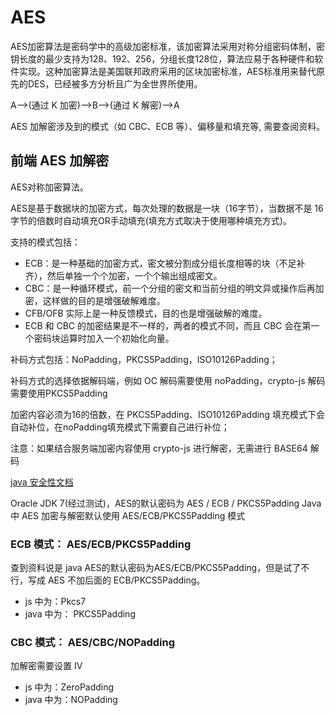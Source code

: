 # AES

AES加密算法是密码学中的高级加密标准，该加密算法采用对称分组密码体制，密钥长度的最少支持为128、192、256，分组长度128位，算法应易于各种硬件和软件实现。这种加密算法是美国联邦政府采用的区块加密标准，AES标准用来替代原先的DES，已经被多方分析且广为全世界所使用。

A-->(通过 K 加密)-->B-->(通过 K 解密)-->A

AES 加解密涉及到的模式（如 CBC、ECB 等）、偏移量和填充等, 需要查阅资料。

## 前端 AES 加解密

AES对称加密算法。

AES是基于数据块的加密方式，每次处理的数据是一块（16字节），当数据不是 16 字节的倍数时自动填充OR手动填充(填充方式取决于使用哪种填充方式)。

支持的模式包括：

- ECB：是一种基础的加密方式，密文被分割成分组长度相等的块（不足补齐），然后单独一个个加密，一个个输出组成密文。
- CBC：是一种循环模式，前一个分组的密文和当前分组的明文异或操作后再加密，这样做的目的是增强破解难度。
- CFB/OFB 实际上是一种反馈模式，目的也是增强破解的难度。
- ECB 和 CBC 的加密结果是不一样的，两者的模式不同，而且 CBC 会在第一个密码块运算时加入一个初始化向量。

补码方式包括：NoPadding，PKCS5Padding，ISO10126Padding；

补码方式的选择依据解码端，例如 OC 解码需要使用 noPadding，crypto-js 解码需要使用PKCS5Padding

加密内容必须为16的倍数，在 PKCS5Padding、ISO10126Padding 填充模式下会自动补位，在noPadding填充模式下需要自己进行补位；

注意：如果结合服务端加密内容使用 crypto-js 进行解密，无需进行 BASE64 解码

[java 安全性文档](https://docs.oracle.com/javase/6/docs/technotes/guides/security/StandardNames.html#algspec)

Oracle JDK 7(经过测试)，AES的默认密码为 AES / ECB / PKCS5Padding
Java 中 AES 加密与解密默认使用 AES/ECB/PKCS5Padding 模式

### ECB 模式： AES/ECB/PKCS5Padding

查到资料说是 java AES的默认密码为AES/ECB/PKCS5Padding，但是试了不行，写成 AES 不加后面的 ECB/PKCS5Padding。

- js 中为：Pkcs7
- java 中为： PKCS5Padding

### CBC 模式： AES/CBC/NOPadding

加解密需要设置 IV

- js 中为：ZeroPadding
- java 中为：NOPadding
